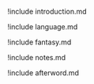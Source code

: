 !include introduction.md

!include language.md

!include fantasy.md

!include notes.md

!include afterword.md
